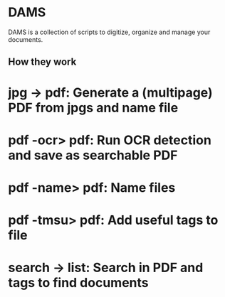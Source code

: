 # DAMS

DAMS is a collection of scripts to digitize, organize and manage your documents.

## How they work

  # jpg -> pdf:     Generate a (multipage) PDF from jpgs and name file
  # pdf -ocr> pdf:  Run OCR detection and save as searchable PDF
  # pdf -name> pdf: Name files
  # pdf -tmsu> pdf: Add useful tags to file
  # search -> list: Search in PDF and tags to find documents
